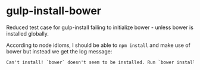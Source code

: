 gulp-install-bower
==================

Reduced test case for gulp-install failing to initialize bower - unless bower is installed globally.

According to node idioms, I should be able to `npm install` and make use of bower but instead we get the log message:

```cmd
Can't install! `bower` doesn't seem to be installed. Run `bower install --config.interactive=false` manually
```
